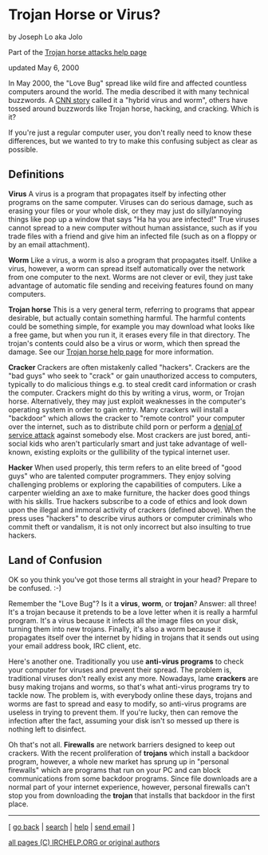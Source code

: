 # Trojan Horse or Virus?

by Joseph Lo aka Jolo

Part of the [Trojan horse attacks help
page](http://www.irchelp.org/irchelp/security/trojan.html)

updated May 6, 2000

In May 2000, the "Love Bug" spread like wild fire and affected countless
computers around the world. The media described it with many technical
buzzwords. A [CNN
story](http://www.cnn.com/2000/TECH/computing/05/04/iloveyou.01/) called it a
"hybrid virus and worm", others have tossed around buzzwords like Trojan
horse, hacking, and cracking. Which is it?

If you're just a regular computer user, you don't really need to know these
differences, but we wanted to try to make this confusing subject as clear as
possible.

## Definitions

**Virus**     A virus is a program that propagates itself by infecting other programs on the same computer. Viruses can do serious damage, such as erasing your files or your whole disk, or they may just do silly/annoying things like pop up a window that says "Ha ha you are infected!" True viruses cannot spread to a new computer without human assistance, such as if you trade files with a friend and give him an infected file (such as on a floppy or by an email attachment). 

**Worm**     Like a virus, a worm is also a program that propagates itself. Unlike a virus, however, a worm can spread itself automatically over the network from one computer to the next. Worms are not clever or evil, they just take advantage of automatic file sending and receiving features found on many computers. 

**Trojan horse**     This is a very general term, referring to programs that appear desirable, but actually contain something harmful. The harmful contents could be something simple, for example you may download what looks like a free game, but when you run it, it erases every file in that directory. The trojan's contents could also be a virus or worm, which then spread the damage. See our [Trojan horse help page](trojan.html) for more information. 

**Cracker**     Crackers are often mistakenly called "hackers". Crackers are the "bad guys" who seek to "crack" or gain unauthorized access to computers, typically to do malicious things e.g. to steal credit card information or crash the computer. Crackers might do this by writing a virus, worm, or Trojan horse. Alternatively, they may just exploit weaknesses in the computer's operating system in order to gain entry. Many crackers will install a "backdoor" which allows the cracker to "remote control" your computer over the internet, such as to distribute child porn or perform a [denial of service attack](/irchelp/nuke/) against somebody else. Most crackers are just bored, anti-social kids who aren't particularly smart and just take advantage of well-known, existing exploits or the gullibility of the typical internet user. 

**Hacker**     When used properly, this term refers to an elite breed of "good guys" who are talented computer programmers. They enjoy solving challenging problems or exploring the capabilities of computers. Like a carpenter wielding an axe to make furniture, the hacker does good things with his skills. True hackers subscribe to a code of ethics and look down upon the illegal and immoral activity of crackers (defined above). When the press uses "hackers" to describe virus authors or computer criminals who commit theft or vandalism, it is not only incorrect but also insulting to true hackers. 

## Land of Confusion

OK so you think you've got those terms all straight in your head? Prepare to
be confused. :-)

Remember the "Love Bug"? Is it a **virus**, **worm**, or **trojan**? Answer:
all three! It's a trojan because it pretends to be a love letter when it is
really a harmful program. It's a virus because it infects all the image files
on your disk, turning them into new trojans. Finally, it's also a worm because
it propagates itself over the internet by hiding in trojans that it sends out
using your email address book, IRC client, etc.

Here's another one. Traditionally you use **anti-virus programs** to check
your computer for viruses and prevent their spread. The problem is,
traditional viruses don't really exist any more. Nowadays, lame **crackers**
are busy making trojans and worms, so that's what anti-virus programs try to
tackle now. The problem is, with everybody online these days, trojans and
worms are fast to spread and easy to modify, so anti-virus programs are
useless in trying to prevent them. If you're lucky, then can remove the
infection after the fact, assuming your disk isn't so messed up there is
nothing left to disinfect.

Oh that's not all. **Firewalls** are network barriers designed to keep out
crackers. With the recent proliferation of **trojans** which install a
backdoor program, however, a whole new market has sprung up in "personal
firewalls" which are programs that run on your PC and can block communications
from some backdoor programs. Since file downloads are a normal part of your
internet experience, however, personal firewalls can't stop you from
downloading the **trojan** that installs that backdoor in the first place.

* * *



[ [go back](/irchelp/) | [search](/irchelp/search_engine.cgi) |
[help](/irchelp/help.html) | [send email](/irchelp/mail.cgi) ]

[all pages (C) IRCHELP.ORG or original authors](/irchelp/credit.html)

